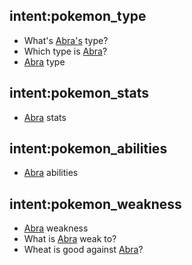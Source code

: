 <!-- Pokemon --> 

## intent:pokemon_type
- What's [Abra's](POKEMON) type? 
- Which type is [Abra](POKEMON)?
- [Abra](POKEMON) type 

## intent:pokemon_stats
- [Abra](POKEMON) stats

## intent:pokemon_abilities 
- [Abra](POKEMON) abilities 

## intent:pokemon_weakness
- [Abra](POKEMON) weakness
- What is [Abra](POKEMON) weak to? 
- Wheat is good against [Abra](POKEMON)?